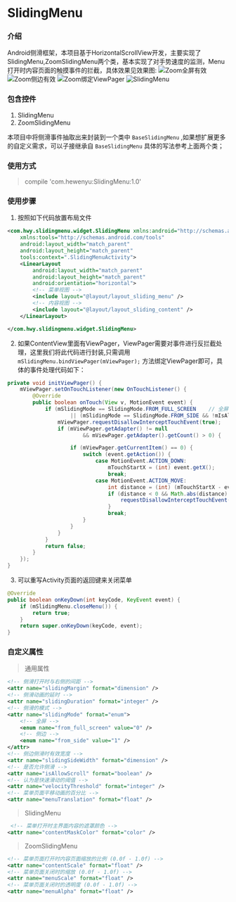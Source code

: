 # SlidingMenu
### 介绍
Android侧滑框架，本项目基于HorizontalScrollView开发，主要实现了SlidingMenu,ZoomSlidingMenu两个类，基本实现了对手势速度的监测，Menu打开时内容页面的触摸事件的拦截，具体效果见效果图:
![Zoom全屏有效](https://github.com/hewenyuAndroid/SlidingMenu/blob/master/screen/zoom_01.gif?raw=true)
![Zoom侧边有效](https://github.com/hewenyuAndroid/SlidingMenu/blob/master/screen/zoom_02.gif?raw=true)
![Zoom绑定ViewPager](https://github.com/hewenyuAndroid/SlidingMenu/blob/master/screen/zoom_03.gif?raw=true)
![SlidingMenu](https://github.com/hewenyuAndroid/SlidingMenu/blob/master/screen/sliding_01.gif?raw=true)

### 包含控件
1. SlidingMenu
2. ZoomSlidingMenu

本项目中将侧滑事件抽取出来封装到一个类中 `BaseSlidingMenu` ,如果想扩展更多的自定义需求，可以子接继承自 `BaseSlidingMenu` 具体的写法参考上面两个类；

### 使用方式
> compile 'com.hewenyu:SlidingMenu:1.0'

### 使用步骤
1. 按照如下代码放置布局文件
```XML
<com.hwy.slidingmenu.widget.SlidingMenu xmlns:android="http://schemas.android.com/apk/res/android"
    xmlns:tools="http://schemas.android.com/tools"
    android:layout_width="match_parent"
    android:layout_height="match_parent"
    tools:context=".SlidingMenuActivity">
    <LinearLayout
        android:layout_width="match_parent"
        android:layout_height="match_parent"
        android:orientation="horizontal">
        <!-- 菜单视图 -->
        <include layout="@layout/layout_sliding_menu" />
        <!-- 内容视图 -->
        <include layout="@layout/layout_sliding_content" />
    </LinearLayout>

</com.hwy.slidingmenu.widget.SlidingMenu>
```

2. 如果ContentView里面有ViewPager，ViewPager需要对事件进行反拦截处理，这里我们将此代码进行封装,只需调用 `mSlidingMenu.bindViewPager(mViewPager);` 方法绑定ViewPager即可，具体的事件处理代码如下：
```Java
private void initViewPager() {
    mViewPager.setOnTouchListener(new OnTouchListener() {
        @Override
        public boolean onTouch(View v, MotionEvent event) {
            if (mSlidingMode == SlidingMode.FROM_FULL_SCREEN    // 全屏滑动
                    || (mSlidingMode == SlidingMode.FROM_SIDE && !mIsAllowSliding)) {   // 侧边滑动，同时不允许滑动的情况
                mViewPager.requestDisallowInterceptTouchEvent(true);
                if (mViewPager.getAdapter() != null
                        && mViewPager.getAdapter().getCount() > 0) {

                    if (mViewPager.getCurrentItem() == 0) {
                        switch (event.getAction()) {
                            case MotionEvent.ACTION_DOWN:
                                mTouchStartX = (int) event.getX();
                                break;
                            case MotionEvent.ACTION_MOVE:
                                int distance = (int) (mTouchStartX - event.getX());
                                if (distance < 0 && Math.abs(distance) >= mTouchSlop) {
                                    requestDisallowInterceptTouchEvent(false);
                                }
                                break;
                        }
                    }
                }
            }
            return false;
        }
    });
}
```

3. 可以重写Activity页面的返回键来关闭菜单
```Java
@Override
public boolean onKeyDown(int keyCode, KeyEvent event) {
    if (mSlidingMenu.closeMenu()) {
        return true;
    }
    return super.onKeyDown(keyCode, event);
}
```

### 自定义属性
> 通用属性
```XML
<!-- 侧滑打开时与右侧的间距 -->
<attr name="slidingMargin" format="dimension" />
<!-- 侧滑动画的延时 -->
<attr name="slidingDuration" format="integer" />
<!-- 侧滑的模式 -->
<attr name="slidingMode" format="enum">
    <!-- 全屏 -->
    <enum name="from_full_screen" value="0" />
    <!-- 侧边 -->
    <enum name="from_side" value="1" />
</attr>
<!-- 侧边侧滑时有效宽度 -->
<attr name="slidingSideWidth" format="dimension" />
<!-- 是否允许侧滑 -->
<attr name="isAllowScroll" format="boolean" />
<!-- 认为是快速滑动的阈值 -->
<attr name="velocityThreshold" format="integer" />
<!-- 菜单页面平移动画的百分比 -->
<attr name="menuTranslation" format="float" />
```
> SlidingMenu
```XML
 <!-- 菜单打开时主界面内容的遮罩颜色 -->
<attr name="contentMaskColor" format="color" />
```
> ZoomSlidingMenu
```XML
<!-- 菜单页面打开时内容页面缩放的比例 (0.0f - 1.0f) -->
<attr name="contentScale" format="float" />
<!-- 菜单页面关闭时的缩放 (0.0f - 1.0f) -->
<attr name="menuScale" format="float" />
<!-- 菜单页面关闭时的透明度 (0.0f - 1.0f) -->
<attr name="menuAlpha" format="float" />
```

